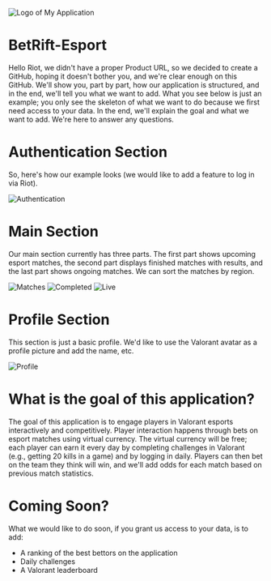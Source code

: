 ![Logo of My Application](Screenshot/logo.png)

# BetRift-Esport

Hello Riot, we didn't have a proper Product URL, so we decided to create a GitHub, hoping it doesn't bother you, and we're clear enough on this GitHub. We'll show you, part by part, how our application is structured, and in the end, we'll tell you what we want to add. What you see below is just an example; you only see the skeleton of what we want to do because we first need access to your data. In the end, we'll explain the goal and what we want to add. We're here to answer any questions.

# Authentication Section

So, here's how our example looks (we would like to add a feature to log in via Riot).

![Authentication](Screenshot/authentication.png)

# Main Section

Our main section currently has three parts. The first part shows upcoming esport matches, the second part displays finished matches with results, and the last part shows ongoing matches. We can sort the matches by region.

![Matches](Screenshot/Match.png) ![Completed](Screenshot/Completed.png) ![Live](Screenshot/Live.png)

# Profile Section

This section is just a basic profile. We'd like to use the Valorant avatar as a profile picture and add the name, etc.

![Profile](Screenshot/Profile.png)

# What is the goal of this application?

The goal of this application is to engage players in Valorant esports interactively and competitively. Player interaction happens through bets on esport matches using virtual currency. The virtual currency will be free; each player can earn it every day by completing challenges in Valorant (e.g., getting 20 kills in a game) and by logging in daily. Players can then bet on the team they think will win, and we'll add odds for each match based on previous match statistics.

# Coming Soon?

What we would like to do soon, if you grant us access to your data, is to add:
- A ranking of the best bettors on the application
- Daily challenges
- A Valorant leaderboard
